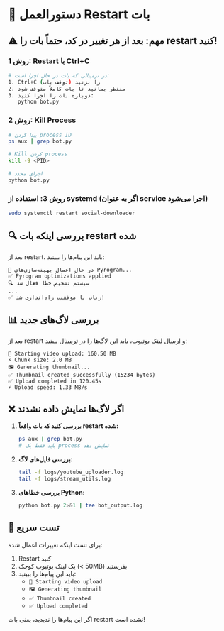# 🔄 دستورالعمل Restart بات

## ⚠️ مهم: بعد از هر تغییر در کد، حتماً بات را restart کنید!

### روش 1: Restart با Ctrl+C
```bash
# در ترمینالی که بات در حال اجرا است:
1. Ctrl+C را بزنید (توقف بات)
2. منتظر بمانید تا بات کاملاً متوقف شود
3. دوباره بات را اجرا کنید:
   python bot.py
```

### روش 2: Kill Process
```bash
# پیدا کردن process ID
ps aux | grep bot.py

# Kill کردن process
kill -9 <PID>

# اجرای مجدد
python bot.py
```

### روش 3: استفاده از systemd (اگر به عنوان service اجرا می‌شود)
```bash
sudo systemctl restart social-downloader
```

## 🔍 بررسی اینکه بات restart شده

بعد از restart، باید این پیام‌ها را ببینید:
```
🔧 در حال اعمال بهینه‌سازی‌های Pyrogram...
✅ Pyrogram optimizations applied
🔍 سیستم تشخیص خطا فعال شد
...
✅ ربات با موفقیت راه‌اندازی شد!
```

## 📊 بررسی لاگ‌های جدید

بعد از restart و ارسال لینک یوتیوب، باید این لاگ‌ها را در ترمینال ببینید:

```
🚀 Starting video upload: 160.50 MB
⚡ Chunk size: 2.0 MB
🖼️ Generating thumbnail...
✅ Thumbnail created successfully (15234 bytes)
✅ Upload completed in 120.45s
⚡ Upload speed: 1.33 MB/s
```

## ❌ اگر لاگ‌ها نمایش داده نشدند

1. **بررسی کنید که بات واقعاً restart شده:**
   ```bash
   ps aux | grep bot.py
   # باید فقط یک process نمایش دهد
   ```

2. **بررسی فایل‌های لاگ:**
   ```bash
   tail -f logs/youtube_uploader.log
   tail -f logs/stream_utils.log
   ```

3. **بررسی خطاهای Python:**
   ```bash
   python bot.py 2>&1 | tee bot_output.log
   ```

## 🎯 تست سریع

برای تست اینکه تغییرات اعمال شده:

1. Restart کنید
2. یک لینک یوتیوب کوچک (< 50MB) بفرستید
3. باید این پیام‌ها را ببینید:
   - `🚀 Starting video upload`
   - `🖼️ Generating thumbnail`
   - `✅ Thumbnail created`
   - `✅ Upload completed`

اگر این پیام‌ها را ندیدید، یعنی بات restart نشده است!